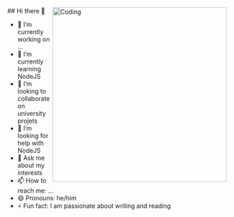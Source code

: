 <img align="right" alt="Coding" width="400" src="https://tenor.com/view/path-to-nowhere-ptn-deren-gif-216604158090534587">
## Hi there 👋

- 🔭 I’m currently working on ...
- 🌱 I’m currently learning NodeJS
- 👯 I’m looking to collaborate on university projets
- 🤔 I’m looking for help with NodeJS
- 💬 Ask me about my interests
- 📫 How to reach me: ...
- 😄 Pronouns: he/him
- ⚡ Fun fact: I am passionate about writing and reading


